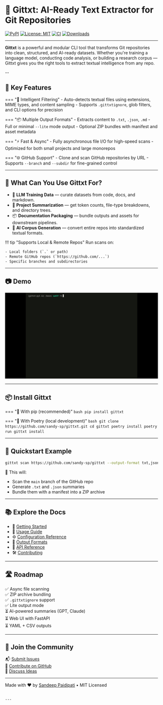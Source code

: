 # 📝 Gittxt: AI-Ready Text Extractor for Git Repositories

[![PyPI](https://img.shields.io/pypi/v/gittxt)](https://pypi.org/project/gittxt/)
[![License: MIT](https://img.shields.io/badge/License-MIT-blue.svg)](https://github.com/sandy-sp/gittxt/blob/main/LICENSE)
[![CI](https://github.com/sandy-sp/gittxt/actions/workflows/release.yml/badge.svg)](https://github.com/sandy-sp/gittxt/actions)
[![Downloads](https://img.shields.io/pypi/dm/gittxt)](https://pypi.org/project/gittxt/)

---

**Gittxt** is a powerful and modular CLI tool that transforms Git repositories into clean, structured, and AI-ready datasets. Whether you're training a language model, conducting code analysis, or building a research corpus — Gittxt gives you the right tools to extract textual intelligence from any repo.

--

## 🚀 Key Features

=== "🧠 Intelligent Filtering"
    - Auto-detects textual files using extensions, MIME types, and content sampling
    - Supports `.gittxtignore`, glob filters, and CLI options for precision

=== "📦 Multiple Output Formats"
    - Extracts content to `.txt`, `.json`, `.md`
    - Full or minimal `--lite` mode output
    - Optional ZIP bundles with manifest and asset metadata

=== "⚡ Fast & Async"
    - Fully asynchronous file I/O for high-speed scans
    - Optimized for both small projects and large monorepos

=== "🌐 GitHub Support"
    - Clone and scan GitHub repositories by URL
    - Supports `--branch` and `--subdir` for fine-grained control

---

## 🎯 What Can You Use Gittxt For?

- 🧬 **LLM Training Data** — curate datasets from code, docs, and markdown.
- 📑 **Project Summarization** — get token counts, file-type breakdowns, and directory trees.
- 📦 **Documentation Packaging** — bundle outputs and assets for downstream pipelines.
- 🧠 **AI Corpus Generation** — convert entire repos into standardized textual formats.

!!! tip "Supports Local & Remote Repos"
    Run scans on:
    
    - Local folders (`.` or path)
    - Remote GitHub repos (`https://github.com/...`)
    - Specific branches and subdirectories

---

## 📷 Demo

![Gittxt Demo](assets/gittxt-demo.gif)

---

## 📦 Install Gittxt

=== "📌 With pip (recommended)"
    ```bash
    pip install gittxt
    ```

=== "🐍 With Poetry (local development)"
    ```bash
    git clone https://github.com/sandy-sp/gittxt.git
    cd gittxt
    poetry install
    poetry run gittxt install
    ```

---

## 🚀 Quickstart Example

```bash
gittxt scan https://github.com/sandy-sp/gittxt --output-format txt,json --zip --lite
```

🧾 This will:
- Scan the `main` branch of the GitHub repo
- Generate `.txt` and `.json` summaries
- Bundle them with a manifest into a ZIP archive

---

## 📚 Explore the Docs

- 🔧 [Getting Started](getting-started.md)
- 🧪 [Usage Guide](usage.md)
- ⚙️ [Configuration Reference](configuration.md)
- 📘 [Output Formats](formats.md)
- 🧠 [API Reference](api-reference.md)
- 🛠 [Contributing](contributing.md)

---

## 🛣 Roadmap

✅ Async file scanning  
✅ ZIP archive bundling  
✅ `.gittxtignore` support  
✅ Lite output mode  
⏳ AI-powered summaries (GPT, Claude)  
⏳ Web UI with FastAPI  
⏳ YAML + CSV outputs  

---

## 🤝 Join the Community

📬 [Submit Issues](https://github.com/sandy-sp/gittxt/issues)  
🤖 [Contribute on GitHub](https://github.com/sandy-sp/gittxt)  
💬 [Discuss Ideas](https://github.com/sandy-sp/gittxt/discussions)

---

Made with ❤️ by [Sandeep Paidipati](https://github.com/sandy-sp) • MIT Licensed
```

---
